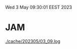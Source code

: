 Wed  3 May 09:30:01 EEST 2023
# JAM
<a href='./cache/202305/03_09.log'>./cache/202305/03_09.log</a>
